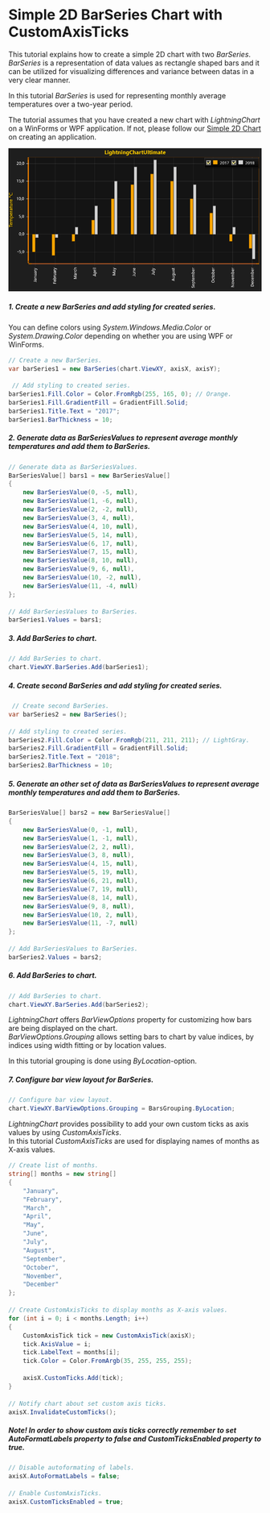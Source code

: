# Simple 2D BarSeries Chart with CustomAxisTicks

This tutorial explains how to create a simple 2D chart with two *BarSeries*.   
*BarSeries* is a representation of data values as rectangle shaped bars and it can be utilized for visualizing differences and variance between datas in a very clear manner.

In this tutorial *BarSeries* is used for representing monthly average temperatures over a two-year period.

The tutorial assumes that you have created a new chart with *LightningChart* on a WinForms or WPF application. If not, please follow our [Simple 2D Chart](https://www.arction.com/tutorials/#/lcu_tutorial_simple2Dchart_01) on creating an application.

![chart with bar series 2d winforms wpf](./assets/chart-bar-series-2d-winforms-wpf.PNG)

##### 1. Create a new BarSeries and add styling for created series.

You can define colors using *System.Windows.Media.Color* or *System.Drawing.Color* depending on whether you are using WPF or WinForms.

```csharp
// Create a new BarSeries.
var barSeries1 = new BarSeries(chart.ViewXY, axisX, axisY);

 // Add styling to created series.
barSeries1.Fill.Color = Color.FromRgb(255, 165, 0); // Orange.
barSeries1.Fill.GradientFill = GradientFill.Solid;
barSeries1.Title.Text = "2017";
barSeries1.BarThickness = 10;
```

##### 2. Generate data as BarSeriesValues to represent average monthly temperatures and add them to BarSeries.

```csharp
// Generate data as BarSeriesValues.
BarSeriesValue[] bars1 = new BarSeriesValue[]
{
    new BarSeriesValue(0, -5, null),
    new BarSeriesValue(1, -6, null),
    new BarSeriesValue(2, -2, null),
    new BarSeriesValue(3, 4, null),
    new BarSeriesValue(4, 10, null),
    new BarSeriesValue(5, 14, null),
    new BarSeriesValue(6, 17, null),
    new BarSeriesValue(7, 15, null),
    new BarSeriesValue(8, 10, null),
    new BarSeriesValue(9, 6, null),
    new BarSeriesValue(10, -2, null),
    new BarSeriesValue(11, -4, null)
};

// Add BarSeriesValues to BarSeries.
barSeries1.Values = bars1;
```

##### 3. Add BarSeries to chart.

```csharp
// Add BarSeries to chart.
chart.ViewXY.BarSeries.Add(barSeries1);
```

##### 4. Create second BarSeries and add styling for created series.

```csharp
 // Create second BarSeries.
var barSeries2 = new BarSeries();

// Add styling to created series.
barSeries2.Fill.Color = Color.FromRgb(211, 211, 211); // LightGray.
barSeries2.Fill.GradientFill = GradientFill.Solid;
barSeries2.Title.Text = "2018";
barSeries2.BarThickness = 10;
```

##### 5. Generate an other set of data as BarSeriesValues to represent average monthly temperatures and add them to BarSeries.

```csharp
BarSeriesValue[] bars2 = new BarSeriesValue[]
{
    new BarSeriesValue(0, -1, null),
    new BarSeriesValue(1, -1, null),
    new BarSeriesValue(2, 2, null),
    new BarSeriesValue(3, 8, null),
    new BarSeriesValue(4, 15, null),
    new BarSeriesValue(5, 19, null),
    new BarSeriesValue(6, 21, null),
    new BarSeriesValue(7, 19, null),
    new BarSeriesValue(8, 14, null),
    new BarSeriesValue(9, 8, null),
    new BarSeriesValue(10, 2, null),
    new BarSeriesValue(11, -7, null)
};

// Add BarSeriesValues to BarSeries.
barSeries2.Values = bars2;
```

##### 6. Add BarSeries to chart.

```csharp
// Add BarSeries to chart.
chart.ViewXY.BarSeries.Add(barSeries2);
```
*LightningChart* offers *BarViewOptions* property for customizing how bars are being displayed on the chart.   
*BarViewOptions.Grouping* allows setting bars to chart by value indices, by indices using width fitting or by location values.

In this tutorial grouping is done using *ByLocation*-option.

##### 7. Configure bar view layout for BarSeries.

```csharp
// Configure bar view layout.
chart.ViewXY.BarViewOptions.Grouping = BarsGrouping.ByLocation;
```

*LightningChart* provides possibility to add your own custom ticks as axis values by using *CustomAxisTicks*.   
In this tutorial *CustomAxisTicks* are used for displaying names of months as X-axis values.

```csharp
// Create list of months.
string[] months = new string[]
{
    "January",
    "February",
    "March",
    "April",
    "May",
    "June",
    "July",
    "August",
    "September",
    "October",
    "November",
    "December"
};

// Create CustomAxisTicks to display months as X-axis values.
for (int i = 0; i < months.Length; i++)
{
    CustomAxisTick tick = new CustomAxisTick(axisX);
    tick.AxisValue = i;
    tick.LabelText = months[i];
    tick.Color = Color.FromArgb(35, 255, 255, 255);

    axisX.CustomTicks.Add(tick);
}

// Notify chart about set custom axis ticks.
axisX.InvalidateCustomTicks();
```

##### Note! In order to show custom axis ticks correctly remember to set AutoFormatLabels  property to false and CustomTicksEnabled property to true.

```csharp
// Disable autoformating of labels.
axisX.AutoFormatLabels = false;

// Enable CustomAxisTicks.
axisX.CustomTicksEnabled = true;
```
